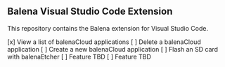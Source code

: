 ## Balena Visual Studio Code Extension

This repository contains the Balena extension for Visual Studio Code.

[x] View a list of balenaCloud applications
[ ] Delete a balenaCloud application
[ ] Create a new balenaCloud application
[ ] Flash an SD card with balenaEtcher
[ ] Feature TBD
[ ] Feature TBD

